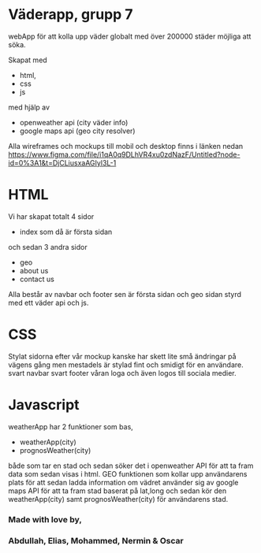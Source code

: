 # Väderapp, grupp 7
webApp för att kolla upp väder globalt med över 200000 städer möjliga att söka.

Skapat med 
* html,
* css
* js

med hjälp av
* openweather api (city väder info)
* google maps api (geo city resolver)

Alla wireframes och mockups till mobil och desktop finns i länken nedan  
https://www.figma.com/file/i1qA0q9DLhVR4xu0zdNazF/Untitled?node-id=0%3A1&t=DjCLiusxaAGIyl3L-1

# HTML
Vi har skapat totalt 4 sidor 
* index som då är första sidan

och sedan 3 andra sidor
* geo
* about us
* contact us

Alla består av navbar och footer
sen är första sidan och geo sidan styrd med ett väder api och js.

# CSS
Stylat sidorna efter vår mockup kanske har skett lite små ändringar på vägens gång men mestadels är stylad fint och smidigt för en användare.
svart navbar svart footer våran loga och även logos till sociala medier. 

# Javascript
weatherApp har 2 funktioner som bas,
* weatherApp(city)
* prognosWeather(city)

både som tar en stad och sedan söker det i openweather API för att ta fram data som sedan visas i html.
GEO funktionen som kollar upp användarens plats för att sedan ladda information om vädret använder sig av google maps API för att ta fram stad baserat på lat,long och sedan kör den weatherApp(city) samt prognosWeather(city) för användarens stad.

### Made with love by,
### Abdullah, Elias, Mohammed, Nermin & Oscar

